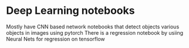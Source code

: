 # Deep Learning notebooks
Mostly have CNN based network notebooks that detect objects various objects in images using pytorch
There is a regression notebook by usiing Neural Nets for regression on tensorflow
